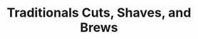 ---
title: "Traditionals Cuts, Shaves, and Brews"
url: /melbourne/traditionals-cuts-shaves-and-brews/
shop: hairdresser
---